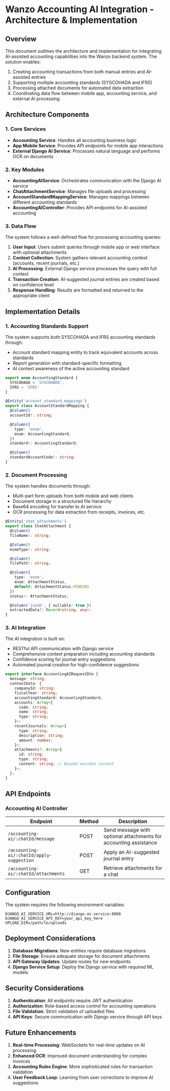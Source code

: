 # Wanzo Accounting AI Integration - Architecture & Implementation

## Overview

This document outlines the architecture and implementation for integrating AI-assisted accounting capabilities into the Wanzo backend system. The solution enables:

1. Creating accounting transactions from both manual entries and AI-assisted entries
2. Supporting multiple accounting standards (SYSCOHADA and IFRS)
3. Processing attached documents for automated data extraction
4. Coordinating data flow between mobile app, accounting service, and external AI processing

## Architecture Components

### 1. Core Services

- **Accounting Service**: Handles all accounting business logic
- **App Mobile Service**: Provides API endpoints for mobile app interactions
- **External Django AI Service**: Processes natural language and performs OCR on documents

### 2. Key Modules

- **AccountingAIService**: Orchestrates communication with the Django AI service
- **ChatAttachmentService**: Manages file uploads and processing
- **AccountStandardMappingService**: Manages mappings between different accounting standards
- **AccountingAIController**: Provides API endpoints for AI-assisted accounting

### 3. Data Flow

The system follows a well-defined flow for processing accounting queries:

1. **User Input**: Users submit queries through mobile app or web interface with optional attachments
2. **Context Collection**: System gathers relevant accounting context (accounts, recent journals, etc.)
3. **AI Processing**: External Django service processes the query with full context
4. **Transaction Creation**: AI-suggested journal entries are created based on confidence level
5. **Response Handling**: Results are formatted and returned to the appropriate client

## Implementation Details

### 1. Accounting Standards Support

The system supports both SYSCOHADA and IFRS accounting standards through:

- Account standard mapping entity to track equivalent accounts across standards
- Report generation with standard-specific formatting
- AI context awareness of the active accounting standard

```typescript
export enum AccountingStandard {
  SYSCOHADA = 'SYSCOHADA',
  IFRS = 'IFRS'
}

@Entity('account_standard_mappings')
export class AccountStandardMapping {
  @Column()
  accountId!: string;

  @Column({
    type: 'enum',
    enum: AccountingStandard,
  })
  standard!: AccountingStandard;

  @Column()
  standardAccountCode!: string;
}
```

### 2. Document Processing

The system handles documents through:

- Multi-part form uploads from both mobile and web clients
- Document storage in a structured file hierarchy
- Base64 encoding for transfer to AI service
- OCR processing for data extraction from receipts, invoices, etc.

```typescript
@Entity('chat_attachments')
export class ChatAttachment {
  @Column()
  fileName!: string;

  @Column()
  mimeType!: string;

  @Column()
  filePath!: string;

  @Column({
    type: 'enum',
    enum: AttachmentStatus,
    default: AttachmentStatus.PENDING
  })
  status!: AttachmentStatus;

  @Column('jsonb', { nullable: true })
  extractedData?: Record<string, any>;
}
```

### 3. AI Integration

The AI integration is built on:

- RESTful API communication with Django service
- Comprehensive context preparation including accounting standards
- Confidence scoring for journal entry suggestions
- Automated journal creation for high-confidence suggestions

```typescript
export interface AccountingAIRequestDto {
  message: string;
  contextData: {
    companyId: string;
    fiscalYear: string;
    accountingStandard: AccountingStandard;
    accounts: Array<{
      code: string;
      name: string;
      type: string;
    }>;
    recentJournals: Array<{
      type: string;
      description: string;
      amount: number;
    }>;
    attachments?: Array<{
      id: string;
      type: string;
      content: string; // Base64 encoded content
    }>;
  };
}
```

## API Endpoints

### Accounting AI Controller

| Endpoint | Method | Description |
|---------|--------|-------------|
| `/accounting-ai/:chatId/message` | POST | Send message with optional attachments for accounting assistance |
| `/accounting-ai/:chatId/apply-suggestion` | POST | Apply an AI-suggested journal entry |
| `/accounting-ai/:chatId/attachments` | GET | Retrieve attachments for a chat |

## Configuration

The system requires the following environment variables:

```
DJANGO_AI_SERVICE_URL=http://django-ai-service:8000
DJANGO_AI_SERVICE_API_KEY=your_api_key_here
UPLOAD_DIR=/path/to/uploads
```

## Deployment Considerations

1. **Database Migrations**: New entities require database migrations
2. **File Storage**: Ensure adequate storage for document attachments
3. **API Gateway Updates**: Update routes for new endpoints
4. **Django Service Setup**: Deploy the Django service with required ML models

## Security Considerations

1. **Authentication**: All endpoints require JWT authentication
2. **Authorization**: Role-based access control for accounting operations
3. **File Validation**: Strict validation of uploaded files
4. **API Keys**: Secure communication with Django service through API keys

## Future Enhancements

1. **Real-time Processing**: WebSockets for real-time updates on AI processing
2. **Enhanced OCR**: Improved document understanding for complex invoices
3. **Accounting Rules Engine**: More sophisticated rules for transaction validation
4. **User Feedback Loop**: Learning from user corrections to improve AI suggestions
